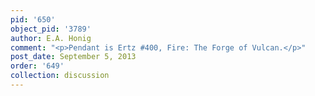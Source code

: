 ```yaml
---
pid: '650'
object_pid: '3789'
author: E.A. Honig
comment: "<p>Pendant is Ertz #400, Fire: The Forge of Vulcan.</p>"
post_date: September 5, 2013
order: '649'
collection: discussion
---
```

